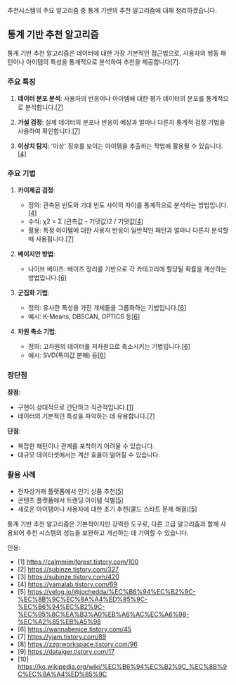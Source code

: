 추천시스템의 주요 알고리즘 중 통계 기반의 추천 알고리즘에 대해 정리하겠습니다.

## 통계 기반 추천 알고리즘

통계 기반 추천 알고리즘은 데이터에 대한 가장 기본적인 접근법으로, 사용자의 행동 패턴이나 아이템의 특성을 통계적으로 분석하여 추천을 제공합니다[7].

### 주요 특징

1. **데이터 분포 분석**: 사용자의 반응이나 아이템에 대한 평가 데이터의 분포를 통계적으로 분석합니다.[[7]](https://yjam.tistory.com/89)

2. **가설 검정**: 실제 데이터의 분포나 반응이 예상과 얼마나 다른지 통계적 검정 기법을 사용하여 확인합니다.[[7]](https://yjam.tistory.com/89)

3. **이상치 탐지**: '이상' 징후를 보이는 아이템을 추출하는 작업에 활용될 수 있습니다.[[4]](https://yamalab.tistory.com/69)

### 주요 기법

1. **카이제곱 검정**: 
   - 정의: 관측된 빈도와 기대 빈도 사이의 차이를 통계적으로 분석하는 방법입니다.[[4]](https://yamalab.tistory.com/69)
   - 수식: χ2 = Σ (관측값 - 기댓값)2 / 기댓값[[4]](https://yamalab.tistory.com/69)
   - 활용: 특정 아이템에 대한 사용자 반응이 일반적인 패턴과 얼마나 다른지 분석할 때 사용됩니다.[[7]](https://yjam.tistory.com/89)

2. **베이지안 방법**:
   - 나이브 베이즈: 베이즈 정리를 기반으로 각 카테고리에 할당될 확률을 계산하는 방법입니다.[[6]](https://wannabenice.tistory.com/45)

3. **군집화 기법**:
   - 정의: 유사한 특성을 가진 개체들을 그룹화하는 기법입니다.[[6]](https://wannabenice.tistory.com/45)
   - 예시: K-Means, DBSCAN, OPTICS 등[[6]](https://wannabenice.tistory.com/45)

4. **차원 축소 기법**:
   - 정의: 고차원의 데이터를 저차원으로 축소시키는 기법입니다.[[6]](https://wannabenice.tistory.com/45)
   - 예시: SVD(특이값 분해) 등[[6]](https://wannabenice.tistory.com/45)

### 장단점

**장점**:
- 구현이 상대적으로 간단하고 직관적입니다.[[1]](https://calmmimiforest.tistory.com/100)
- 데이터의 기본적인 특성을 파악하는 데 유용합니다.[[7]](https://yjam.tistory.com/89)

**단점**:
- 복잡한 패턴이나 관계를 포착하기 어려울 수 있습니다.
- 대규모 데이터셋에서는 계산 효율이 떨어질 수 있습니다.

### 활용 사례

- 전자상거래 플랫폼에서 인기 상품 추천[[5]](https://velog.io/@jochedda/%EC%B6%94%EC%B2%9C-%EC%8B%9C%EC%8A%A4%ED%85%9C-%EC%B6%94%EC%B2%9C-%EC%95%8C%EA%B3%A0%EB%A6%AC%EC%A6%98-%EC%A2%85%EB%A5%98)
- 콘텐츠 플랫폼에서 트렌딩 아이템 식별[[5]](https://velog.io/@jochedda/%EC%B6%94%EC%B2%9C-%EC%8B%9C%EC%8A%A4%ED%85%9C-%EC%B6%94%EC%B2%9C-%EC%95%8C%EA%B3%A0%EB%A6%AC%EC%A6%98-%EC%A2%85%EB%A5%98)
- 새로운 아이템이나 사용자에 대한 초기 추천(콜드 스타트 문제 해결)[[5]](https://velog.io/@jochedda/%EC%B6%94%EC%B2%9C-%EC%8B%9C%EC%8A%A4%ED%85%9C-%EC%B6%94%EC%B2%9C-%EC%95%8C%EA%B3%A0%EB%A6%AC%EC%A6%98-%EC%A2%85%EB%A5%98)

통계 기반 추천 알고리즘은 기본적이지만 강력한 도구로, 다른 고급 알고리즘과 함께 사용되어 추천 시스템의 성능을 보완하고 개선하는 데 기여할 수 있습니다.

인용:
- [1] https://calmmimiforest.tistory.com/100
- [2] https://subinze.tistory.com/327
- [3] https://subinze.tistory.com/420
- [4] https://yamalab.tistory.com/69
- [5] https://velog.io/@jochedda/%EC%B6%94%EC%B2%9C-%EC%8B%9C%EC%8A%A4%ED%85%9C-%EC%B6%94%EC%B2%9C-%EC%95%8C%EA%B3%A0%EB%A6%AC%EC%A6%98-%EC%A2%85%EB%A5%98
- [6] https://wannabenice.tistory.com/45
- [7] https://yjam.tistory.com/89
- [8] https://zzgrworkspace.tistory.com/96
- [9] https://dataiger.tistory.com/17
- [10] https://ko.wikipedia.org/wiki/%EC%B6%94%EC%B2%9C_%EC%8B%9C%EC%8A%A4%ED%85%9C